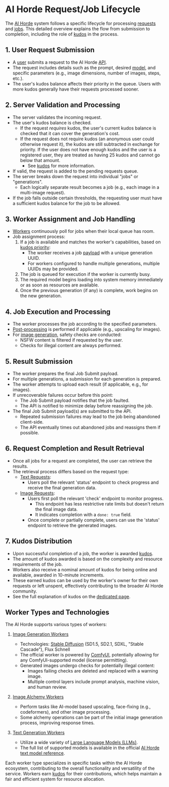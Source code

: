 # AI Horde Request/Job Lifecycle

The [AI Horde](definitions.md#ai-horde) system follows a specific lifecycle for processing [requests](definitions.md#request) and [jobs](definitions.md#job). This detailed overview explains the flow from submission to completion, including the role of [kudos](kudos.md) in the process.

## 1. User Request Submission

- A [user](definitions.md#user) submits a request to the AI Horde [API](definitions.md#api).
- The request includes details such as the prompt, desired [model](definitions.md#model), and specific parameters (e.g., image dimensions, number of images, steps, etc.).
- The user's kudos balance affects their priority in the queue. Users with more kudos generally have their requests processed sooner.

## 2. Server Validation and Processing

- The server validates the incoming request.
- The user's kudos balance is checked. 
   - If the request *requires* kudos, the user's current kudos balance is checked that it can cover the generation's cost.
   - If the request does not require kudos (an anonymous user could otherwise request it), the kudos are still subtracted in exchange for priority. If the user does not have enough kudos and the user is a registered user, they are treated as having 25 kudos and cannot go below that amount.
      - See [kudos](kudos.md) for more information.
- If valid, the request is added to the pending requests queue.
- The server breaks down the request into individual "jobs" or "generations".
  - Each logically separate result becomes a job (e.g., each image in a multi-image request).
- If the job falls outside certain thresholds, the requesting user must have a sufficient kudos balance for the job to be allowed.

## 3. Worker Assignment and Job Handling

- [Workers](definitions.md#worker) continuously poll for jobs when their local queue has room.
- Job assignment process:
  1. If a job is available and matches the worker's capabilities, based on [kudos priority](kudos.md#priority-system):
     - The worker receives a job [payload](definitions.md#payload) with a unique generation UUID.
     - For workers configured to handle multiple generations, multiple UUIDs may be provided.
  2. The job is queued for execution if the worker is currently busy.
  3. The required model begins loading into system memory immediately or as soon as resources are available.
  4. Once the previous generation (if any) is complete, work begins on the new generation.

## 4. Job Execution and Processing

- The worker processes the job according to the specified parameters.
- [Post-processing](definitions.md#post-processing) is performed if applicable (e.g., upscaling for images).
- For [image generation](definitions.md#text2img), safety checks are conducted:
  - NSFW content is filtered if requested by the user.
  - Checks for illegal content are always performed.

## 5. Result Submission

- The worker prepares the final Job Submit payload.
- For multiple generations, a submission for each generation is prepared.
- The worker attempts to upload each result (if applicable, e.g., for images).
- If unrecoverable failures occur before this point:
  - The Job Submit payload notifies that the job faulted.
  - The API is notified to minimize delay before reassigning the job.
- The final Job Submit payload(s) are submitted to the API.
  - Repeated submission failures may lead to the job being abandoned client-side.
  - The API eventually times out abandoned jobs and reassigns them if possible.

## 6. Request Completion and Result Retrieval

- Once all jobs for a request are completed, the user can retrieve the results.
- The retrieval process differs based on the request type:
  - [Text Requests](definitions.md#text2text):
    - Users poll the relevant 'status' endpoint to check progress and receive the final generation data.
  - [Image Requests](definitions.md#image-generation):
    - Users first poll the relevant 'check' endpoint to monitor progress.
      - This endpoint has less restrictive rate limits but doesn't return the final image data.
      - It indicates completion with a `done: true` field.
    - Once complete or partially complete, users can use the 'status' endpoint to retrieve the generated images.

## 7. Kudos Distribution

- Upon successful completion of a job, the worker is awarded [kudos](kudos.md).
- The amount of kudos awarded is based on the complexity and resource requirements of the job.
- Workers also receive a nominal amount of kudos for being online and available, awarded in 10-minute increments.
- These earned kudos can be used by the worker's owner for their own requests or left unspent, effectively contributing to the broader AI Horde community.
- See the full explanation of kudos on the [dedicated page](kudos.md).

## Worker Types and Technologies

The AI Horde supports various types of workers:

1. [Image Generation Workers](definitions.md#dreamer)
   - Technologies: [Stable Diffusion](definitions.md#stable-diffusion) (SD1.5, SD2.1, SDXL, "Stable Cascade"), Flux Schnell
   - The official worker is powered by [ComfyUI](definitions.md#comfyui), potentially allowing for any ComfyUI-supported model (license permitting).
   - Generated images undergo checks for potentially illegal content:
     - Images failing checks are deleted and replaced with a warning image.
     - Multiple control layers include prompt analysis, machine vision, and human review.

2. [Image Alchemy Workers](definitions.md#alchemist)
   - Perform tasks like AI-model based upscaling, face-fixing (e.g., codeformers), and other image processing.
   - Some alchemy operations can be part of the initial image generation process, improving response times.

3. [Text Generation Workers](definitions.md#scribe)
   - Utilize a wide variety of [Large Language Models (LLMs)](definitions.md#llm).
   - The full list of supported models is available in the official [AI Horde text model reference](definitions.md#text-model-reference).

Each worker type specializes in specific tasks within the AI Horde ecosystem, contributing to the overall functionality and versatility of the service. Workers earn [kudos](kudos.md) for their contributions, which helps maintain a fair and efficient system for resource allocation.


